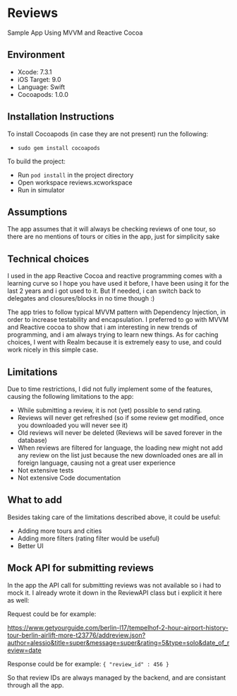 # Reviews
Sample App Using MVVM and Reactive Cocoa

## Environment 

- Xcode: 7.3.1
- iOS Target: 9.0
- Language: Swift
- Cocoapods: 1.0.0

## Installation Instructions

To install Cocoapods (in case they are not present) run the following:

- `sudo gem install cocoapods`

To build the project:

- Run `pod install` in the project directory
- Open workspace reviews.xcworkspace
- Run in simulator

## Assumptions

The app assumes that it will always be checking reviews of one tour, so there are no mentions of tours or cities in the app, just for simplicity sake

## Technical choices

I used in the app Reactive Cocoa and reactive programming comes with a learning curve so I hope you have used it before, I have been using it for the last 2 years and i got used to it. But If needed, i can switch back to delegates and closures/blocks in no time though :)

The app tries to follow typical MVVM pattern with Dependency Injection, in order to increase testability and encapsulation. 
I preferred to go with MVVM and Reactive cocoa to show that i am interesting in new trends of programming, and i am always trying to learn new things.
As for caching choices, I went with Realm because it is extremely easy to use, and could work nicely in this simple case.

## Limitations

Due to time restrictions, I did not fully implement some of the features, causing the following limitations to the app:

- While submitting a review, it is not (yet) possible to send rating. 
- Reviews will never get refreshed (so if some review get modified, once you downloaded you will never see it)
- Old reviews will never be deleted (Reviews will be saved forever in the database)
- When reviews are filtered for language, the loading new might not add any review on the list just because the new downloaded ones are all in foreign language, causing not a great user experience
- Not extensive tests 
- Not extensive Code documentation

## What to add

Besides taking care of the limitations described above, it could be useful:

- Adding more tours and cities
- Adding more filters (rating filter would be useful)
- Better UI

## Mock API for submitting reviews

In the app the API call for submitting reviews was not available so i had to mock it. I already wrote it down in the ReviewAPI class but i explicit it here as well:

Request could be for example:

https://www.getyourguide.com/berlin-l17/tempelhof-2-hour-airport-history-tour-berlin-airlift-more-t23776/addreview.json?author=alessio&title=super&message=super&rating=5&type=solo&date_of_review=date

Response could be for example:
 `{
  "review_id" : 456
}`

So that review IDs are always managed by the backend, and are consistant through all the app.
